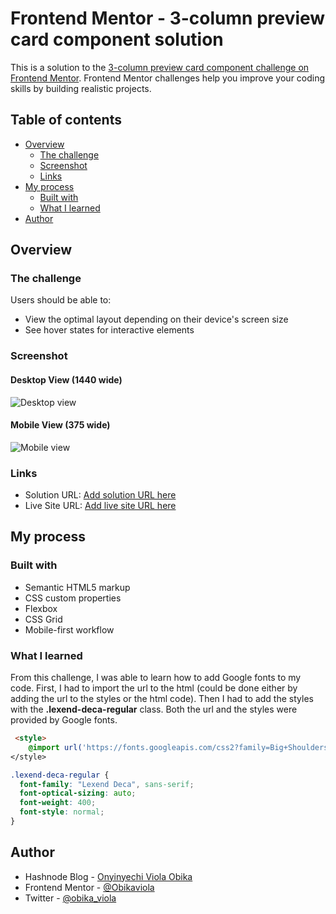 # Frontend Mentor - 3-column preview card component solution

This is a solution to the [3-column preview card component challenge on Frontend Mentor](https://www.frontendmentor.io/challenges/3column-preview-card-component-pH92eAR2-). Frontend Mentor challenges help you improve your coding skills by building realistic projects. 

## Table of contents

- [Overview](#overview)
  - [The challenge](#the-challenge)
  - [Screenshot](#screenshot)
  - [Links](#links)
- [My process](#my-process)
  - [Built with](#built-with)
  - [What I learned](#what-i-learned)
- [Author](#author)

## Overview

### The challenge

Users should be able to:

- View the optimal layout depending on their device's screen size
- See hover states for interactive elements

### Screenshot

#### Desktop View (1440 wide)
![Desktop view](/3-column-preview-card-component-main/images/screenshot-1440w.png)

#### Mobile View (375 wide)
![Mobile view](/3-column-preview-card-component-main/images/screenshot-375w.png)

### Links

- Solution URL: [Add solution URL here](https://your-solution-url.com)
- Live Site URL: [Add live site URL here](https://your-live-site-url.com)

## My process

### Built with

- Semantic HTML5 markup
- CSS custom properties
- Flexbox
- CSS Grid
- Mobile-first workflow

### What I learned

From this challenge, I was able to learn how to add Google fonts to my code. First, I had to import the url to the html (could be done either by adding the url to the styles or the html code). Then I had to add the styles with the **.lexend-deca-regular** class. Both the url and the styles were provided by Google fonts.

```html
 <style>
    @import url('https://fonts.googleapis.com/css2?family=Big+Shoulders+Display:wght@700&family=Lexend+Deca&display=swap')
</style>
```

```css
.lexend-deca-regular {
  font-family: "Lexend Deca", sans-serif;
  font-optical-sizing: auto;
  font-weight: 400;
  font-style: normal;
}
```

## Author

- Hashnode Blog - [Onyinyechi Viola Obika](https://www.your-site.com)
- Frontend Mentor - [@Obikaviola](https://www.frontendmentor.io/profile/Obikaviola)
- Twitter - [@obika_viola](https://www.twitter.com/obika_viola)
